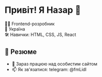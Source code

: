 # Привіт! Я Назар 👋

👨‍💻 Frontend-розробник  
📍 Україна  
🛠️ Навички: HTML, CSS, JS, React

## 📄 Резюме
- 🔭 Зараз працюю над особистим сайтом
- 📫 Як зв'язатися: telegram: @fmLidl
